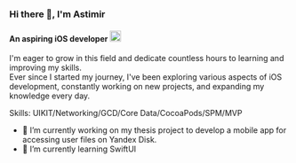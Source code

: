 ### Hi there 👋, I'm **Astimir**
#### An aspiring **iOS developer** <img src="https://cdn.jsdelivr.net/gh/devicons/devicon@latest/icons/swift/swift-original.svg" width="20" height="20" />
I'm eager to grow in this field and dedicate countless hours to learning and improving my skills.  
Ever since I started my journey, I've been exploring various aspects of iOS development, constantly working on new projects, and expanding my knowledge every day.  

Skills: UIKIT/Networking/GCD/Core Data/CocoaPods/SPM/MVP

- 🔭 I’m currently working on my thesis project to develop a mobile app for accessing user files on Yandex Disk.
- 🌱 I’m currently learning SwiftUI 




